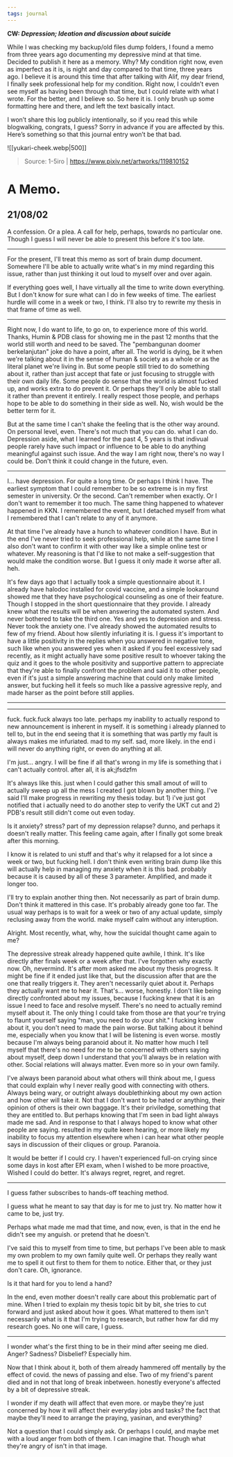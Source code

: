 ```yaml
---
tags: journal
---
```

**CW: *Depression; Ideation and discussion about suicide***

While I was checking my backup/old files dump folders, I found a memo from three years ago documenting my depressive mind at that time. Decided to publish it here as a memory. Why? My condition right now, even as imperfect as it is, is night and day compared to that time, three years ago. I believe it is around this time that after talking with Alif, my dear friend, I finally seek professional help for my condition. Right now, I couldn’t even see myself as having been through that time, but I could relate with what I wrote. For the better, and I believe so. So here it is. I only brush up some formatting here and there, and left the text basically intact.

I won’t share this log publicly intentionally, so if you read this while blogwalking, congrats, I guess? Sorry in advance if you are affected by this. Here’s something so that this journal entry won’t be that bad.

![[yukari-cheek.webp|500]]

> Source: 1-5iro | https://www.pixiv.net/artworks/119810152
# A Memo.

## 21/08/02

A confession. Or a plea. A call for help, perhaps, towards no particular one. Though I guess I will never be able to present this before it's too late.

---

For the present, I'll treat this memo as sort of brain dump document. Somewhere I'll be able to actually write what's in my mind regarding this issue, rather than just thinking it out loud to myself over and over again.

If everything goes well, I have virtually all the time to write down everything. But I don't know for sure what can I do in few weeks of time. The earliest hurdle will come in a week or two, I think. I'll also try to rewrite my thesis in that frame of time as well.

---

Right now, I do want to life, to go on, to experience more of this world. Thanks, Humin & PDB class for showing me in the past 12 months that the world still worth and need to be saved. The "pembangunan doomer berkelanjutan" joke do have a point, after all. The world is dying, be it when we're talking about it in the sense of human & society as a whole or as the literal planet we're living in. But some people still tried to do something about it, rather than just accept that fate or just focusing to struggle with their own daily life. Some people do sense that the world is almost fucked up, and works extra to do prevent it. Or perhaps they'll only be able to stall it rather than prevent it entirely. I really respect those people, and perhaps hope to be able to do something in their side as well. No, wish would be the better term for it.

But at the same time I can't shake the feeling that is the other way around. On personal level, even. There's not much that you can do. what I can do. Depression aside, what I learned for the past 4, 5 years is that indivual people rarely have such impact or influence to be able to do anything meaningful against such issue. And the way I am right now, there's no way I could be. Don't think it could change in the future, even.

---

I... have depression. For quite a long time. Or perhaps I think I have. The earliest symptom that I could remember to be so extreme is in my first semester in university. Or the second. Can't remember when exactly. Or I don't want to remember it too much. The same thing happened to whatever happened in KKN. I remembered the event, but I detached myself from what I remembered that I can't relate to any of it anymore.

At that time I've already have a hunch to whatever condition I have. But in the end I've never tried to seek professional help, while at the same time I also don't want to confirm it with other way like a simple online test or whatever. My reasoning is that I'd like to not make a self-suggestion that would make the condition worse. But I guess it only made it worse after all. heh.

It's few days ago that I actually took a simple questionnaire about it. I already have halodoc installed for covid vaccine, and a simple lookaround showed me that they have psychological counseling as one of their feature. Though I stopped in the short questionnaire that they provide. I already knew what the results will be when answering the automated system. And never bothered to take the third one. Yes and yes to depression and stress. Never took the anxiety one. I've already showed the automated results to few of my friend. About how silently infuriating it is. I guess it's important to have a little positivity in the replies when you answered in negative tone, such like when you answered yes when it asked if you feel excessively sad recently, as it might actually have some positive result to whoever taking the quiz and it goes to the whole positivity and supportive pattern to appreciate that they're able to finally confront the problem and said it to other people, even if it's just a simple answering machine that could only make limited answer, but fucking hell it feels so much like a passive agressive reply, and made harser as the point before still applies.

---

---

fuck. fuck.fuck always too late. perhaps my inability to actually respond to new announcement is inherent in myself. it is something i already planned to tell to, but in the end seeing that it is something that was partly my fault is always makes me infuriated. mad to my self. sad, more likely. in the end i will never do anything right, or even do anything at all.

I'm just... angry. I will be fine if all that's wrong in my life is something that i can't actually control. after all, it is ak;jfsdzfm

It's always like this. just when I could gather this small amout of will to actually sweep up all the mess I created I got blown by another thing. I've said I'll make progress in rewriting my thesis today. but 1) i've just got notified that i actually need to do another step to verify the UKT cut and 2) PDB's result still didn't come out even today.

Is it anxiety? stress? part of my depression relapse? dunno, and perhaps it doesn't really matter. This feeling came again, after I finally got some break after this morning.

I know it is related to uni stuff and that's why it relapsed for a lot since a week or two, but fucking hell. I don't think even writing brain dump like this will actually help in managing my anxiety when it is this bad. probably because it is caused by all of these 3 parameter. Amplified, and made it longer too.

I'll try to explain another thing then. Not necessarily as part of brain dump. Don't think it mattered in this case. It's probably already gone too far. The usual way perhaps is to wait for a week or two of any actual update, simply reclusing away from the world. make myself calm without any interuption.

Alright. Most recently, what, why, how the suicidal thought came again to me?

The depressive streak already happened quite awhile, I think. It's like directly after finals week or a week after that. I've forgotten why exactly now. Oh, nevermind. It's after mom asked me about my thesis progress. It might be fine if it ended just like that, but the discussion after that are the one that really triggers it. They aren't necessarily quiet about it. Perhaps they actually want me to hear it. That's... worse, honestly. I don't like being directly confronted about my issues, because I fucking knew that it is an issue I need to face and resolve myself. There's no need to actually remind myself about it. The only thing I could take from those are that your're trying to flaunt yourself saying "man, you need to do your shit." I fucking know about it, you don't need to made the pain worse. But talking about it behind me, especially when you know that I will be listening is even worse. mostly because I'm always being paranoid about it. No matter how much I tell myself that there's no need for me to be concerned with others saying about myself, deep down I understand that you'll always be in relation with other. Social relations will always matter. Even more so in your own family.

I've always been paranoid about what others will think about me, I guess that could explain why I never really good with connecting with others. Always being wary, or outright always doublethinking about my own action and how other will take it. Not that I don't want to be hated or anything, their opinion of others is their own baggage. It's their priviledge, something that they are entitled to. But perhaps knowing that I'm seen in bad light always made me sad. And in response to that I always hoped to know what other people are saying. resulted in my quite keen hearing, or more likely my inability to focus my attention elsewhere when i can hear what other people says in discussion of their cliques or group. Paranoia.

It would be better if I could cry. I haven't experienced full-on crying since some days in kost after EPI exam, when I wished to be more proactive, Wished I could do better. It's always regret, regret, and regret.

---

I guess father subscribes to hands-off teaching method.

I guess what he meant to say that day is for me to just try. No matter how it came to be, just try.

Perhaps what made me mad that time, and now, even, is that in the end he didn't see my anguish. or pretend that he doesn't.

I've said this to myself from time to time, but perhaps I've been able to mask my own problem to my own family quite well. Or perhaps they really want me to spell it out first to them for them to notice. Either that, or they just don't care. Oh, ignorance.

Is it that hard for you to lend a hand?

In the end, even mother doesn't really care about this problematic part of mine. When I tried to explain my thesis topic bit by bit, she tries to cut forward and just asked about how it goes. What mattered to them isn't necessarily what is it that I'm trying to research, but rather how far did my research goes. No one will care, I guess.

---

I wonder what's the first thing to be in their mind after seeing me died. Anger? Sadness? Disbelief? Especially him.

Now that I think about it, both of them already hammered off mentally by the effect of covid. the news of passing and else. Two of my friend's parent died and in not that long of break inbetween. honestly everyone's affected by a bit of depressive streak.

I wonder if my death will affect that even more. or maybe they're just concerned by how it will affect their everyday jobs and tasks? the fact that maybe they'll need to arrange the praying, yasinan, and everything?

Not a question that I could simply ask. Or perhaps I could, and maybe met with a loud anger from both of them. I can imagine that. Though what they're angry of isn't in that image.